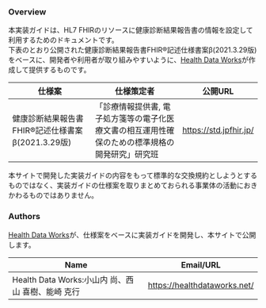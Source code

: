 ### Overview

本実装ガイドは、HL7 FHIRのリソースに健康診断結果報告書の情報を設定して利用するためのドキュメントです。  
下表のとおり公開された健康診断結果報告書FHIR®記述仕様書案β(2021.3.29版)をベースに、開発者や利用者が取り組みやすいように、<a href="https://healthdataworks.net/" target="_new">Health Data Works</a>が作成して提供するものです。

<table>
<thead>
<tr>
<th>仕様案</th>
<th>仕様策定者</th>
<th>公開URL</th>
</tr>
</thead>
<tbody>
<tr>
<td>健康診断結果報告書FHIR®記述仕様書案β(2021.3.29版)</td>
<td>「診療情報提供書, 電子処方箋等の電子化医療文書の相互運用性確保のための標準規格の開発研究」研究班</td>
<td><a href="https://std.jpfhir.jp/" target="_new">https://std.jpfhir.jp/</a></td>
</tr>
</tbody>
</table>

本サイトで開発した実装ガイドの内容をもって標準的な交換規約としようとするものではなく、実装ガイドの仕様案を取りまとめておられる事業体の活動におきかわるものではありません。

### Authors

<a href="https://healthdataworks.net/" target="_new">Health Data Works</a>が、仕様案をベースに実装ガイドを開発し、本サイトで公開します。

<table>
<thead>
<tr>
<th>Name</th>
<th>Email/URL</th>
</tr>
</thead>
<tbody>
<tr>
<td>Health Data Works:小山内 尚、西山 喜樹、能崎 克行</td>
<td><a href="https://healthdataworks.net/" target="_new">https://healthdataworks.net/</a></td>
</tr>
</tbody>
</table>



